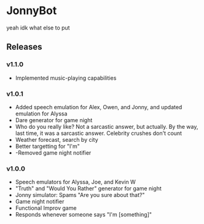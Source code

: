 # JonnyBot
yeah idk what else to put

## Releases

### v1.1.0
  + Implemented music-playing capabilities
  
### v1.0.1
  + Added speech emulation for Alex, Owen, and Jonny, and updated emulation for Alyssa
  + Dare generator for game night
  + Who do you really like? Not a sarcastic answer, but actually. By the way, last time, it was a sarcastic answer. Celebrity crushes don't count
  + Weather forecast, search by city
  + Better targetting for "I'm"
  + -Removed game night notifier
  
### v1.0.0
  + Speech emulators for Alyssa, Joe, and Kevin W
  + "Truth" and "Would You Rather" generator for game night
  + Jonny simulator: Spams "Are you sure about that?"
  + Game night notifier
  + Functional Improv game
  + Responds whenever someone says "I'm [something]"
